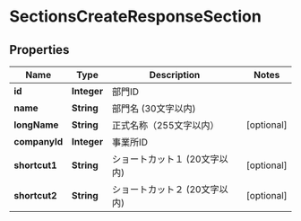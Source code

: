 

# SectionsCreateResponseSection

## Properties

Name | Type | Description | Notes
------------ | ------------- | ------------- | -------------
**id** | **Integer** | 部門ID | 
**name** | **String** | 部門名 (30文字以内) | 
**longName** | **String** | 正式名称（255文字以内） |  [optional]
**companyId** | **Integer** | 事業所ID | 
**shortcut1** | **String** | ショートカット１ (20文字以内) |  [optional]
**shortcut2** | **String** | ショートカット２ (20文字以内) |  [optional]



